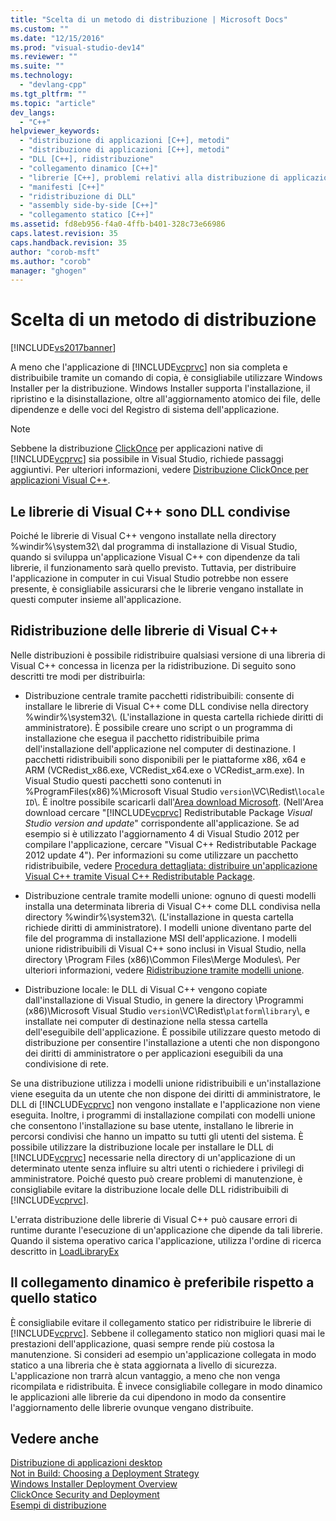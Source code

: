 ```yaml
---
title: "Scelta di un metodo di distribuzione | Microsoft Docs"
ms.custom: ""
ms.date: "12/15/2016"
ms.prod: "visual-studio-dev14"
ms.reviewer: ""
ms.suite: ""
ms.technology: 
  - "devlang-cpp"
ms.tgt_pltfrm: ""
ms.topic: "article"
dev_langs: 
  - "C++"
helpviewer_keywords: 
  - "distribuzione di applicazioni [C++], metodi"
  - "distribuzione di applicazioni [C++], metodi"
  - "DLL [C++], ridistribuzione"
  - "collegamento dinamico [C++]"
  - "librerie [C++], problemi relativi alla distribuzione di applicazioni"
  - "manifesti [C++]"
  - "ridistribuzione di DLL"
  - "assembly side-by-side [C++]"
  - "collegamento statico [C++]"
ms.assetid: fd8eb956-f4a0-4ffb-b401-328c73e66986
caps.latest.revision: 35
caps.handback.revision: 35
author: "corob-msft"
ms.author: "corob"
manager: "ghogen"
---
```

# Scelta di un metodo di distribuzione
[!INCLUDE[vs2017banner](../assembler/inline/includes/vs2017banner.md)]

A meno che l'applicazione di [!INCLUDE[vcprvc](../build/includes/vcprvc_md.md)] non sia completa e distribuibile tramite un comando di copia, è consigliabile utilizzare Windows Installer per la distribuzione.  Windows Installer supporta l'installazione, il ripristino e la disinstallazione, oltre all'aggiornamento atomico dei file, delle dipendenze e delle voci del Registro di sistema dell'applicazione.  
  
> [!NOTE]
>  Sebbene la distribuzione [ClickOnce](../Topic/ClickOnce%20Security%20and%20Deployment.md) per applicazioni native di [!INCLUDE[vcprvc](../build/includes/vcprvc_md.md)] sia possibile in Visual Studio, richiede passaggi aggiuntivi.  Per ulteriori informazioni, vedere [Distribuzione ClickOnce per applicazioni Visual C\+\+](../ide/clickonce-deployment-for-visual-cpp-applications.md).  
  
## Le librerie di Visual C\+\+ sono DLL condivise  
 Poiché le librerie di Visual C\+\+ vengono installate nella directory %windir%\\system32\\ dal programma di installazione di Visual Studio, quando si sviluppa un'applicazione Visual C\+\+ con dipendenze da tali librerie, il funzionamento sarà quello previsto.  Tuttavia, per distribuire l'applicazione in computer in cui Visual Studio potrebbe non essere presente, è consigliabile assicurarsi che le librerie vengano installate in questi computer insieme all'applicazione.  
  
## Ridistribuzione delle librerie di Visual C\+\+  
 Nelle distribuzioni è possibile ridistribuire qualsiasi versione di una libreria di Visual C\+\+ concessa in licenza per la ridistribuzione.  Di seguito sono descritti tre modi per distribuirla:  
  
-   Distribuzione centrale tramite pacchetti ridistribuibili: consente di installare le librerie di Visual C\+\+ come DLL condivise nella directory %windir%\\system32\\. \(L'installazione in questa cartella richiede diritti di amministratore\). È possibile creare uno script o un programma di installazione che esegua il pacchetto ridistribuibile prima dell'installazione dell'applicazione nel computer di destinazione.  I pacchetti ridistribuibili sono disponibili per le piattaforme x86, x64 e ARM \(VCRedist\_x86.exe, VCRedist\_x64.exe o VCRedist\_arm.exe\).  In Visual Studio questi pacchetti sono contenuti in %ProgramFiles\(x86\)%\\Microsoft Visual Studio `version`\\VC\\Redist\\`locale ID`\\.  È inoltre possibile scaricarli dall'[Area download Microsoft](http://go.microsoft.com/fwlink/?LinkId=132793). \(Nell'Area download cercare "[!INCLUDE[vcprvc](../build/includes/vcprvc_md.md)] Redistributable Package *Visual Studio version and update*" corrispondente all'applicazione.  Se ad esempio si è utilizzato l'aggiornamento 4 di Visual Studio 2012 per compilare l'applicazione, cercare "Visual C\+\+ Redistributable Package 2012 update 4"\). Per informazioni su come utilizzare un pacchetto ridistribuibile, vedere [Procedura dettagliata: distribuire un'applicazione Visual C\+\+ tramite Visual C\+\+ Redistributable Package](../ide/deploying-visual-cpp-application-by-using-the-vcpp-redistributable-package.md).  
  
-   Distribuzione centrale tramite modelli unione: ognuno di questi modelli installa una determinata libreria di Visual C\+\+ come DLL condivisa nella directory %windir%\\system32\\. \(L'installazione in questa cartella richiede diritti di amministratore\). I modelli unione diventano parte del file del programma di installazione MSI dell'applicazione.  I modelli unione ridistribuibili di Visual C\+\+ sono inclusi in Visual Studio, nella directory \\Program Files \(x86\)\\Common Files\\Merge Modules\\.  Per ulteriori informazioni, vedere [Ridistribuzione tramite modelli unione](../ide/redistributing-components-by-using-merge-modules.md).  
  
-   Distribuzione locale: le DLL di Visual C\+\+ vengono copiate dall'installazione di Visual Studio, in genere la directory \\Programmi \(x86\)\\Microsoft Visual Studio `version`\\VC\\Redist\\`platform`\\`library`\\, e installate nei computer di destinazione nella stessa cartella dell'eseguibile dell'applicazione.  È possibile utilizzare questo metodo di distribuzione per consentire l'installazione a utenti che non dispongono dei diritti di amministratore o per applicazioni eseguibili da una condivisione di rete.  
  
 Se una distribuzione utilizza i modelli unione ridistribuibili e un'installazione viene eseguita da un utente che non dispone dei diritti di amministratore, le DLL di [!INCLUDE[vcprvc](../build/includes/vcprvc_md.md)] non vengono installate e l'applicazione non viene eseguita.  Inoltre, i programmi di installazione compilati con modelli unione che consentono l'installazione su base utente, installano le librerie in percorsi condivisi che hanno un impatto su tutti gli utenti del sistema.  È possibile utilizzare la distribuzione locale per installare le DLL di [!INCLUDE[vcprvc](../build/includes/vcprvc_md.md)] necessarie nella directory di un'applicazione di un determinato utente senza influire su altri utenti o richiedere i privilegi di amministratore.  Poiché questo può creare problemi di manutenzione, è consigliabile evitare la distribuzione locale delle DLL ridistribuibili di [!INCLUDE[vcprvc](../build/includes/vcprvc_md.md)].  
  
 L'errata distribuzione delle librerie di Visual C\+\+ può causare errori di runtime durante l'esecuzione di un'applicazione che dipende da tali librerie.  Quando il sistema operativo carica l'applicazione, utilizza l'ordine di ricerca descritto in [LoadLibraryEx](http://go.microsoft.com/fwlink/?LinkId=132792)  
  
## Il collegamento dinamico è preferibile rispetto a quello statico  
 È consigliabile evitare il collegamento statico per ridistribuire le librerie di [!INCLUDE[vcprvc](../build/includes/vcprvc_md.md)].  Sebbene il collegamento statico non migliori quasi mai le prestazioni dell'applicazione, quasi sempre rende più costosa la manutenzione.  Si consideri ad esempio un'applicazione collegata in modo statico a una libreria che è stata aggiornata a livello di sicurezza. L'applicazione non trarrà alcun vantaggio, a meno che non venga ricompilata e ridistribuita.  È invece consigliabile collegare in modo dinamico le applicazioni alle librerie da cui dipendono in modo da consentire l'aggiornamento delle librerie ovunque vengano distribuite.  
  
## Vedere anche  
 [Distribuzione di applicazioni desktop](../ide/deploying-native-desktop-applications-visual-cpp.md)   
 [Not in Build: Choosing a Deployment Strategy](http://msdn.microsoft.com/it-it/ecd632d8-063c-4028-b785-81bba045107b)   
 [Windows Installer Deployment Overview](http://msdn.microsoft.com/it-it/3ce4610a-b54f-404e-b650-42f4a55dfc3b)   
 [ClickOnce Security and Deployment](../Topic/ClickOnce%20Security%20and%20Deployment.md)   
 [Esempi di distribuzione](../ide/deployment-examples.md)